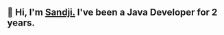 ## 👋 Hi, I'm <a href="https://github.com/SandjiGit" target="_blank">Sandji.</a> I've been a Java Developer for 2 years.
